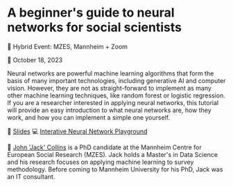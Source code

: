 # A beginner's guide to neural networks for social scientists

📍 Hybrid Event: MZES, Mannheim + Zoom

📆 October 18, 2023

Neural networks are powerful machine learning algorithms that form the basis of many important technologies, including generative AI and computer vision. However, they are not as straight-forward to implement as many other machine learning techniques, like random forest or logistic regression. If you are a researcher interested in applying neural networks, this tutorial will provide an easy introduction to what neural networks are, how they work, and how you can implement a simple one yourself.

📝 [Slides](https://github.com/SocialScienceDataLab/beginner-neural-networks/blob/main/collins_ssdl_slides.pdf)
💻 [Interative Neural Network Playground]([https://github.com/SocialScienceDataLab/estimating-measurement-error-markov/blob/main/code.R](https://playground.tensorflow.org/#activation=tanh&batchSize=10&dataset=circle&regDataset=reg-plane&learningRate=0.03&regularizationRate=0&noise=0&networkShape=4,2&seed=0.22991&showTestData=false&discretize=false&percTrainData=50&x=true&y=true&xTimesY=false&xSquared=false&ySquared=false&cosX=false&sinX=false&cosY=false&sinY=false&collectStats=false&problem=classification&initZero=false&hideText=false)https://playground.tensorflow.org/#activation=tanh&batchSize=10&dataset=circle&regDataset=reg-plane&learningRate=0.03&regularizationRate=0&noise=0&networkShape=4,2&seed=0.22991&showTestData=false&discretize=false&percTrainData=50&x=true&y=true&xTimesY=false&xSquared=false&ySquared=false&cosX=false&sinX=false&cosY=false&sinY=false&collectStats=false&problem=classification&initZero=false&hideText=false)

👤 [John 'Jack' Collins](john.collins@students.uni-mannheim.de) is a PhD candidate at the Mannheim Centre for European Social Research (MZES). Jack holds a Master's in Data Science and his research focuses on applying machine learning to survey methodology. Before coming to Mannheim University for his PhD, Jack was an IT consultant.



